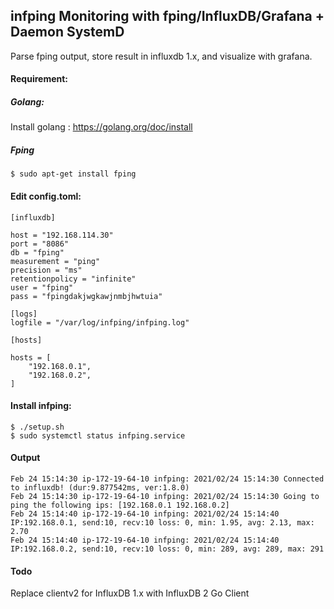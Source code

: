 ## infping Monitoring with fping/InfluxDB/Grafana + Daemon SystemD
Parse fping output, store result in influxdb 1.x, and visualize with grafana.


#### Requirement:
##### Golang:
Install golang : https://golang.org/doc/install
##### Fping
```
$ sudo apt-get install fping
```

#### Edit config.toml:

```
[influxdb]

host = "192.168.114.30"
port = "8086"
db = "fping"
measurement = "ping"
precision = "ms"
retentionpolicy = "infinite"
user = "fping"
pass = "fpingdakjwgkawjnmbjhwtuia"

[logs]
logfile = "/var/log/infping/infping.log"

[hosts]

hosts = [
    "192.168.0.1",
    "192.168.0.2",
]

```
#### Install infping:
```
$ ./setup.sh
$ sudo systemctl status infping.service

```

#### Output
```
Feb 24 15:14:30 ip-172-19-64-10 infping: 2021/02/24 15:14:30 Connected to influxdb! (dur:9.877542ms, ver:1.8.0)
Feb 24 15:14:30 ip-172-19-64-10 infping: 2021/02/24 15:14:30 Going to ping the following ips: [192.168.0.1 192.168.0.2]
Feb 24 15:14:40 ip-172-19-64-10 infping: 2021/02/24 15:14:40 IP:192.168.0.1, send:10, recv:10 loss: 0, min: 1.95, avg: 2.13, max: 2.70
Feb 24 15:14:40 ip-172-19-64-10 infping: 2021/02/24 15:14:40 IP:192.168.0.2, send:10, recv:10 loss: 0, min: 289, avg: 289, max: 291
```

#### Todo
Replace clientv2 for InfluxDB 1.x with InfluxDB 2 Go Client 

